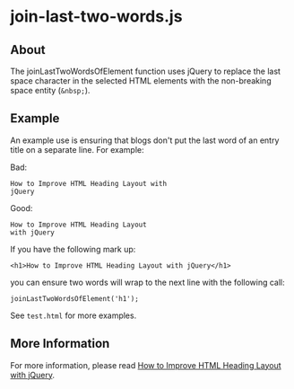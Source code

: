 # join-last-two-words.js

## About

The joinLastTwoWordsOfElement function uses jQuery to replace the last space character in the selected HTML elements with the non-breaking space entity (`&nbsp;`).

## Example

An example use is ensuring that blogs don't put the last word of an entry title on a separate line. For example:

Bad:

    How to Improve HTML Heading Layout with
    jQuery

Good:

    How to Improve HTML Heading Layout
    with jQuery

If you have the following mark up:

    <h1>How to Improve HTML Heading Layout with jQuery</h1>

you can ensure two words will wrap to the next line with the following call:

    joinLastTwoWordsOfElement('h1');

See `test.html` for more examples.

## More Information

For more information, please read [How to Improve HTML Heading Layout with jQuery](http://usabilityetc.com/2010/07/improve-html-heading-layout-with-jquery/).

